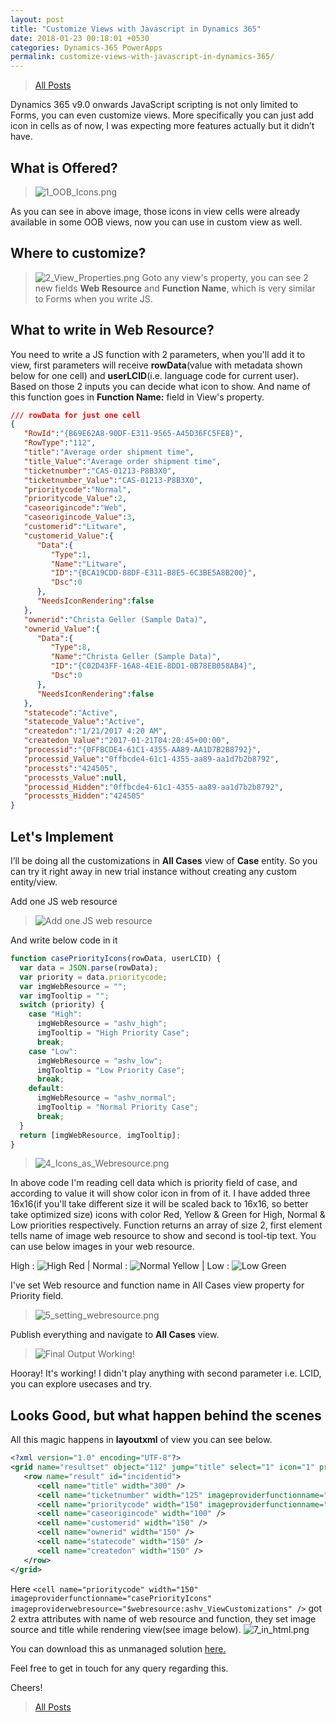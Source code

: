 ```yaml
---
layout: post
title: "Customize Views with Javascript in Dynamics 365"
date: 2018-01-23 00:18:01 +0530
categories: Dynamics-365 PowerApps
permalink: customize-views-with-javascript-in-dynamics-365/
---
```


>[All Posts](https://www.ashishvishwakarma.com/posts/)

Dynamics 365 v9.0 onwards JavaScript scripting is not only limited to Forms, you can even customize views. More specifically you can just add icon in cells as of now, I was expecting more features actually but it didn’t have.

## What is Offered?
> ![1_OOB_Icons.png](../assets/2018-01-23/1_OOB_Icons.png)

As you can see in above image, those icons in view cells were already available in some OOB views, now you can use in custom view as well.

## Where to customize?
> ![2_View_Properties.png](../assets/2018-01-23/2_View_Properties.png)
Goto any view's property, you can see 2 new fields **Web Resource** and **Function Name**, which is very similar to Forms when you write JS.

## What to write in Web Resource?
You need to write a JS function with 2 parameters, when you'll add it to view, first parameters will receive **rowData**(value with metadata shown below for one cell) and **userLCID**(i.e. language code for current user).
Based on those 2 inputs you can decide what icon to show. And name of this function goes in **Function Name:** field in View's property.

```json
/// rowData for just one cell
{
   "RowId":"{B69E62A8-90DF-E311-9565-A45D36FC5FE8}",
   "RowType":"112",
   "title":"Average order shipment time",
   "title_Value":"Average order shipment time",
   "ticketnumber":"CAS-01213-P8B3X0",
   "ticketnumber_Value":"CAS-01213-P8B3X0",
   "prioritycode":"Normal",
   "prioritycode_Value":2,
   "caseorigincode":"Web",
   "caseorigincode_Value":3,
   "customerid":"Litware",
   "customerid_Value":{
      "Data":{
         "Type":1,
         "Name":"Litware",
         "ID":"{BCA19CDD-88DF-E311-B8E5-6C3BE5A8B200}",
         "Dsc":0
      },
      "NeedsIconRendering":false
   },
   "ownerid":"Christa Geller (Sample Data)",
   "ownerid_Value":{
      "Data":{
         "Type":8,
         "Name":"Christa Geller (Sample Data)",
         "ID":"{C02D43FF-16A8-4E1E-8DD1-0B78EB058AB4}",
         "Dsc":0
      },
      "NeedsIconRendering":false
   },
   "statecode":"Active",
   "statecode_Value":"Active",
   "createdon":"1/21/2017 4:20 AM",
   "createdon_Value":"2017-01-21T04:20:45+00:00",
   "processid":"{0FFBCDE4-61C1-4355-AA89-AA1D7B2B8792}",
   "processid_Value":"0ffbcde4-61c1-4355-aa89-aa1d7b2b8792",
   "processts":"424505",
   "processts_Value":null,
   "processid_Hidden":"0ffbcde4-61c1-4355-aa89-aa1d7b2b8792",
   "processts_Hidden":"424505"
}
```
## Let's Implement
I’ll be doing all the customizations in **All Cases** view of **Case** entity. So you can try it right away in new trial instance without creating any custom entity/view.

Add one JS web resource 
> ![Add one JS web resource](../assets/2018-01-23/3_Add_Web_Resource.png)

And write below code in it
```javascript
function casePriorityIcons(rowData, userLCID) {
  var data = JSON.parse(rowData);
  var priority = data.prioritycode;
  var imgWebResource = "";
  var imgTooltip = "";
  switch (priority) {
    case "High":
      imgWebResource = "ashv_high";
      imgTooltip = "High Priority Case";
      break;
    case "Low":
      imgWebResource = "ashv_low";
      imgTooltip = "Low Priority Case";
      break;
    default:
      imgWebResource = "ashv_normal";
      imgTooltip = "Normal Priority Case";
      break;
  }
  return [imgWebResource, imgTooltip];
}
```
> ![4_Icons_as_Webresource.png](../assets/2018-01-23/4_Icons_as_Webresource.png)

In above code I'm reading cell data which is priority field of case, and according to value it will show color icon in from of it. I have added three 16x16(if you'll take different size it will be scaled back to 16x16, so better take optimized size) icons with color Red, Yellow & Green for High, Normal & Low priorities respectively.
Function returns an array of size 2, first element tells name of image web resource to show and second is tool-tip text.
You can use below images in your web resource.

High : ![High Red](../assets/2018-01-23/High.png) | Normal : ![Normal Yellow](../assets/2018-01-23/Medium.png) | Low : ![Low Green](../assets/2018-01-23/Low.png)

I've set Web resource and function name in All Cases view property for Priority field.
> ![5_setting_webresource.png](../assets/2018-01-23/5_setting_webresource.png)

Publish everything and navigate to **All Cases** view.
> ![Final Output Working!](../assets/2018-01-23/6_hooray.png)

Hooray! It's working!
I didn't play anything with second parameter i.e. LCID, you can explore usecases and try.

## Looks Good, but what happen behind the scenes

All this magic happens in **layoutxml** of view you can see below.
```xml
<?xml version="1.0" encoding="UTF-8"?>
<grid name="resultset" object="112" jump="title" select="1" icon="1" preview="1">
   <row name="result" id="incidentid">
      <cell name="title" width="300" />
      <cell name="ticketnumber" width="125" imageproviderfunctionname="" imageproviderwebresource="$webresource:" />
      <cell name="prioritycode" width="150" imageproviderfunctionname="casePriorityIcons" imageproviderwebresource="$webresource:ashv_ViewCustomizations" />
      <cell name="caseorigincode" width="100" />
      <cell name="customerid" width="150" />
      <cell name="ownerid" width="150" />
      <cell name="statecode" width="150" />
      <cell name="createdon" width="150" />
   </row>
</grid>
```
Here `<cell name="prioritycode" width="150" imageproviderfunctionname="casePriorityIcons" imageproviderwebresource="$webresource:ashv_ViewCustomizations" />` got 2 extra attributes with name of web resource and function, they set image source and title while rendering view(see image below).
![7_in_html.png](../assets/2018-01-23/7_in_html.png)

You can download this as unmanaged solution [here.](../assets/2018-01-23/CaseViewCustomizations_1_0_0_0.zip)

Feel free to get in touch for any query regarding this.

Cheers!

>[All Posts](https://www.ashishvishwakarma.com/posts/)
